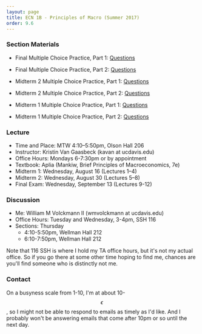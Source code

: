 ```yaml
---
layout: page
title: ECN 1B - Principles of Macro (Summer 2017)
order: 9.6
---
```


### Section Materials
* Final Multiple Choice Practice, Part 1: [Questions](final-practice1-q.pdf)
* Final Multiple Choice Practice, Part 2: [Questions](final-practice2-q.pdf)

* Midterm 2 Multiple Choice Practice, Part 1: [Questions](mt2-practice1-q.pdf)
* Midterm 2 Multiple Choice Practice, Part 2: [Questions](mt2-practice2-q.pdf)

* Midterm 1 Multiple Choice Practice, Part 1: [Questions](mt1-practice1-q.pdf)
* Midterm 1 Multiple Choice Practice, Part 2: [Questions](mt1-practice2-q.pdf)


### Lecture
* Time and Place: MTW 4:10–5:50pm, Olson Hall 206
* Instructor: Kristin Van Gaasbeck (kavan at ucdavis.edu)
* Office Hours: Mondays 6-7:30pm or by appointment  
* Textbook: Aplia (Mankiw, Brief Principles of Macroeconomics, 7e)
* Midterm 1: Wednesday, August 16 (Lectures 1–4)
* Midterm 2: Wednesday, August 30 (Lectures 5–8)
* Final Exam: Wednesday, September 13 (Lectures 9-12)


### Discussion
* Me: William M Volckmann II (wmvolckmann at ucdavis.edu)
* Office Hours: Tuesday and Wednesday, 3-4pm, SSH 116
* Sections: Thursday
  * 4:10-5:50pm, Wellman Hall 212
  * 6:10-7:50pm, Wellman Hall 212

Note that 116 SSH is where I hold my TA office hours, but it's not my actual
office. So if you go there at some other time hoping to find me, chances are
you'll find someone who is distinctly not me.


### Contact
On a busyness scale from 1-10, I'm at about 10-$$\epsilon$$, so I might not be
 able to respond to emails as timely as I'd like. And I probably won't be
 answering emails that come after 10pm or so until the next day.
